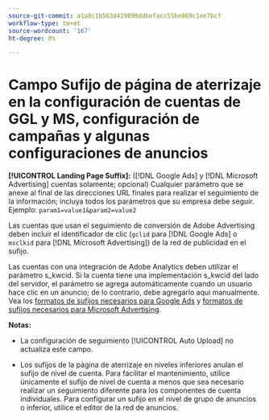```yaml
---
source-git-commit: a1a8c1b563d419090ddbefacc55be869c1ee7bcf
workflow-type: tm+mt
source-wordcount: '167'
ht-degree: 0%

---
```

# Campo Sufijo de página de aterrizaje en la configuración de cuentas de GGL y MS, configuración de campañas y algunas configuraciones de anuncios

**[!UICONTROL Landing Page Suffix]:** ([!DNL Google Ads] y [!DNL Microsoft Advertising] cuentas solamente; opcional) Cualquier parámetro que se anexe al final de las direcciones URL finales para realizar el seguimiento de la información; incluya todos los parámetros que su empresa debe seguir. Ejemplo: `param1=value1&param2=value2`

Las cuentas que usan el seguimiento de conversión de Adobe Advertising deben incluir el identificador de clic (`gclid` para [!DNL Google Ads] o `msclkid` para [!DNL Microsoft Advertising]) de la red de publicidad en el sufijo.

Las cuentas con una integración de Adobe Analytics deben utilizar el parámetro s_kwcid. Si la cuenta tiene una implementación s_kwcid del lado del servidor, el parámetro se agrega automáticamente cuando un usuario hace clic en un anuncio; de lo contrario, debe agregarlo aquí manualmente. Vea los [formatos de sufijos necesarios para Google Ads](/help/search-social-commerce/tracking/formats-click-tracking-google.md) y [formatos de sufijos necesarios para Microsoft Advertising](/help/search-social-commerce/tracking/formats-click-tracking-microsoft.md).

**Notas:**

* La configuración de seguimiento [!UICONTROL Auto Upload] no actualiza este campo.

* Los sufijos de la página de aterrizaje en niveles inferiores anulan el sufijo de nivel de cuenta. Para facilitar el mantenimiento, utilice únicamente el sufijo de nivel de cuenta a menos que sea necesario realizar un seguimiento diferente para los componentes de cuenta individuales. Para configurar un sufijo en el nivel de grupo de anuncios o inferior, utilice el editor de la red de anuncios.

